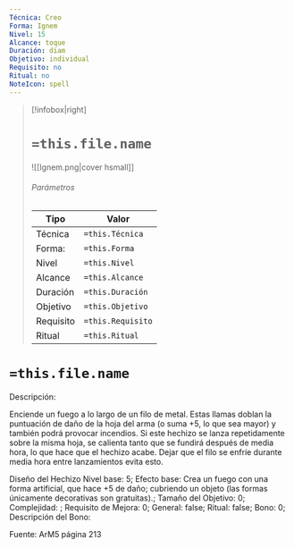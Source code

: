 ```yaml
---
Técnica: Creo
Forma: Ignem
Nivel: 15
Alcance: toque 
Duración: diam  
Objetivo: individual
Requisito: no
Ritual: no
NoteIcon: spell
---
```


> [!infobox|right]
> # `=this.file.name`
> ![[Ignem.png|cover hsmall]]
> ###### Parámetros
> Tipo |  Valor |
> ---|---|
> Técnica  | `=this.Técnica`  |
> Forma: | `=this.Forma`  |
> Nivel | `=this.Nivel`  |
> Alcance | `=this.Alcance` |
> Duración | `=this.Duración` |
> Objetivo | `=this.Objetivo` |
> Requisito | `=this.Requisito` |
> Ritual | `=this.Ritual` |

# `=this.file.name`
Descripción: <p>Enciende un fuego a lo largo de un filo de metal. Estas llamas doblan la puntuación de daño de la hoja del arma (o suma +5, lo que sea mayor) y también podrá provocar incendios. Si este hechizo se lanza repetidamente sobre la misma hoja, se calienta tanto que se fundirá después de media hora, lo que hace que el hechizo acabe. Dejar que el filo se enfríe durante media hora entre lanzamientos evita esto.</p>

Diseño del Hechizo
Nivel base: 5; Efecto base: Crea un fuego con una forma artificial, que hace +5 de daño; cubriendo un objeto (las formas únicamente decorativas son gratuitas).;  Tamaño del Objetivo: 0; Complejidad: ; Requisito de Mejora: 0; General: false; Ritual: false; Bono: 0; Descripción del Bono: 

Fuente: ArM5 página 213